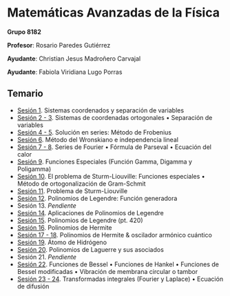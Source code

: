 # Matemáticas Avanzadas de la Física

**Grupo 8182**

**Profesor**: Rosario Paredes Gutiérrez

**Ayudante**: Christian Jesus Madroñero Carvajal

**Ayudante**: Fabiola Viridiana Lugo Porras

## Temario

- [Sesión 1](/Matem%C3%A1ticas%20Avanzadas%20de%20la%20F%C3%ADsica/Sesi%C3%B3n%2001.pdf). Sistemas coordenados y separación de variables
- [Sesión 2 - 3](/Matem%C3%A1ticas%20Avanzadas%20de%20la%20F%C3%ADsica/Sesi%C3%B3n%2002%20-%2003.pdf). Sistemas de coordenadas ortogonales • Separación de variables
- [Sesión 4 - 5](/Matem%C3%A1ticas%20Avanzadas%20de%20la%20F%C3%ADsica/Sesi%C3%B3n%2004%20-%2005.pdf). Solución en series: Método de Frobenius
- [Sesión 6](/Matem%C3%A1ticas%20Avanzadas%20de%20la%20F%C3%ADsica/Sesi%C3%B3n%2006.pdf). Método del Wronskiano e independencia lineal
- [Sesión 7 - 8](/Matem%C3%A1ticas%20Avanzadas%20de%20la%20F%C3%ADsica/Sesi%C3%B3n%2007%20-%2008.pdf). Series de Fourier • Fórmula de Parseval • Ecuación del calor
- [Sesión 9](/Matem%C3%A1ticas%20Avanzadas%20de%20la%20F%C3%ADsica/Sesi%C3%B3n%2009.pdf). Funciones Especiales (Función Gamma, Digamma y Poligamma)
- [Sesión 10](/Matem%C3%A1ticas%20Avanzadas%20de%20la%20F%C3%ADsica/Sesi%C3%B3n%2010.pdf). El problema de Sturm-Liouville: Funciones especiales • Método de ortogonalización de Gram-Schmit
- [Sesión 11](/Matem%C3%A1ticas%20Avanzadas%20de%20la%20F%C3%ADsica/Sesi%C3%B3n%2011.pdf). Problema de Sturm-Liouville
- [Sesión 12](/Matem%C3%A1ticas%20Avanzadas%20de%20la%20F%C3%ADsica/Sesi%C3%B3n%2012.pdf). Polinomios de Legendre: Función generadora
- Sesión 13. *Pendiente*
- [Sesión 14](/Matem%C3%A1ticas%20Avanzadas%20de%20la%20F%C3%ADsica/Sesi%C3%B3n%2014.pdf). Aplicaciones de Polinomios de Legendre
- [Sesión 15](/Matem%C3%A1ticas%20Avanzadas%20de%20la%20F%C3%ADsica/Sesi%C3%B3n%2015.pdf). Polinomios de Legendre (pt. 420)
- [Sesión 16](/Matem%C3%A1ticas%20Avanzadas%20de%20la%20F%C3%ADsica/Sesi%C3%B3n%2016.pdf). Polinomios de Hermite
- [Sesión 17 - 18](/Matem%C3%A1ticas%20Avanzadas%20de%20la%20F%C3%ADsica/Sesi%C3%B3n%2017%20-%2018.pdf). Polinomios de Hermite & oscilador armónico cuántico
- [Sesión 19](/Matem%C3%A1ticas%20Avanzadas%20de%20la%20F%C3%ADsica/Sesi%C3%B3n%2019.pdf). Átomo de Hidrógeno
- [Sesión 20](/Matem%C3%A1ticas%20Avanzadas%20de%20la%20F%C3%ADsica/Sesi%C3%B3n%2020.pdf). Polinomios de Laguerre y sus asociados
- Sesión 21. *Pendiente*
- [Sesión 22](/Matem%C3%A1ticas%20Avanzadas%20de%20la%20F%C3%ADsica/Sesi%C3%B3n%2020.pdf). Funciones de Bessel • Funciones de Hankel • Funciones de Bessel modificadas • Vibración de membrana circular o tambor
- [Sesión 23 - 24](/Matem%C3%A1ticas%20Avanzadas%20de%20la%20F%C3%ADsica/Sesi%C3%B3n%2020.pdf). Transformadas integrales (Fourier y Laplace) • Ecuación de difusión